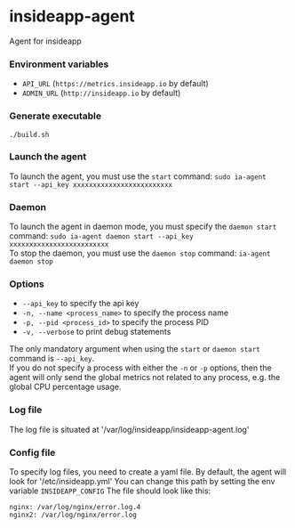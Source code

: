 # insideapp-agent
Agent for insideapp

### Environment variables
* `API_URL` (`https://metrics.insideapp.io` by default)
* `ADMIN_URL` (`http://insideapp.io` by default)

### Generate executable

`./build.sh`

### Launch the agent
To launch the agent, you must use the `start` command: `sudo ia-agent start --api_key xxxxxxxxxxxxxxxxxxxxxxxxx`

### Daemon
To launch the agent in daemon mode, you must specify the `daemon start` command: `sudo ia-agent daemon start --api_key xxxxxxxxxxxxxxxxxxxxxxxxx`  
To stop the daemon, you must use the `daemon stop` command:  `ia-agent daemon stop`  

### Options  
* `--api_key` to specify the api key
* `-n, --name <process_name>` to specify the process name
* `-p, --pid <process_id>` to specify the process PID
* `-v, --verbose` to print debug statements

The only mandatory argument when using the `start` or `daemon start` command is `--api_key`.  
If you do not specify a process with either the `-n` or `-p` options, then the agent will only send the global metrics not related to any process, e.g. the global CPU percentage usage.

### Log file
The log file is situated at '/var/log/insideapp/insideapp-agent.log'

### Config file
To specify log files, you need to create a yaml file.
By default, the agent will look for '/etc/insideapp.yml'
You can change this path by setting the env variable `INSIDEAPP_CONFIG`
The file should look like this:

```
nginx: /var/log/nginx/error.log.4
nginx2: /var/log/nginx/error.log
```

